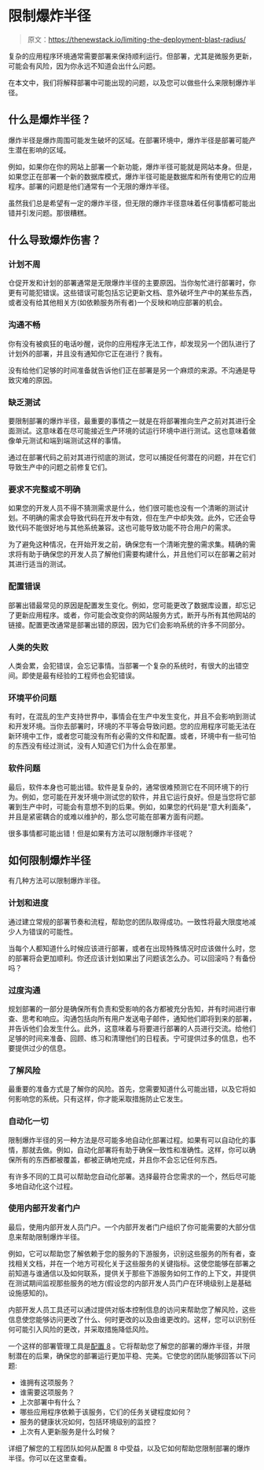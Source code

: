 # 限制爆炸半径

> 原文：<https://thenewstack.io/limiting-the-deployment-blast-radius/>

复杂的应用程序环境通常需要部署来保持顺利运行。但部署，尤其是微服务更新，可能会有风险，因为你永远不知道会出什么问题。

在本文中，我们将解释部署中可能出现的问题，以及您可以做些什么来限制爆炸半径。

## 什么是爆炸半径？

爆炸半径是爆炸周围可能发生破坏的区域。在部署环境中，爆炸半径是部署可能产生潜在影响的区域。

例如，如果你在你的网站上部署一个新功能，爆炸半径可能就是网站本身。但是，如果您正在部署一个新的数据库模式，爆炸半径可能是数据库和所有使用它的应用程序。部署的问题是他们通常有一个无限的爆炸半径。

虽然我们总是希望有一定的爆炸半径，但无限的爆炸半径意味着任何事情都可能出错并引发问题。那很糟糕。

## **什么导致爆炸伤害？**

### **计划不周**

仓促开发和计划的部署通常是无限爆炸半径的主要原因。当你匆忙进行部署时，你更有可能犯错误。这些错误可能包括忘记更新文档、意外破坏生产中的某些东西，或者没有给其他相关方(如依赖服务所有者)一个反映和响应部署的机会。

### **沟通不畅**

你有没有被疯狂的电话吵醒，说你的应用程序无法工作，却发现另一个团队进行了计划外的部署，并且没有通知你它正在进行？我有。

没有给他们足够的时间准备就告诉他们正在部署是另一个麻烦的来源。不沟通是导致灾难的原因。

### **缺乏测试**

要限制部署的爆炸半径，最重要的事情之一就是在将部署推向生产之前对其进行全面测试。这意味着在尽可能接近生产环境的试运行环境中进行测试。这也意味着做像单元测试和端到端测试这样的事情。

通过在部署代码之前对其进行彻底的测试，您可以捕捉任何潜在的问题，并在它们导致生产中的问题之前修复它们。

### **要求不完整或不明确**

如果您的开发人员不得不猜测需求是什么，他们很可能也没有一个清晰的测试计划。不明确的需求会导致代码在开发中有效，但在生产中却失效。此外，它还会导致代码不能很好地与其他系统兼容。这也可能导致功能不符合用户的需求。

为了避免这种情况，在开始开发之前，确保您有一个清晰完整的需求集。精确的需求将有助于确保您的开发人员了解他们需要构建什么，并且他们可以在部署之前对其进行适当的测试。

### **配置错误**

部署出错最常见的原因是配置发生变化。例如，您可能更改了数据库设置，却忘记了更新应用程序。或者，你可能会改变你的网站服务方式，断开与所有其他网站的链接。配置更改通常是部署出错的原因，因为它们会影响系统的许多不同部分。

### **人类的失败**

人类会累，会犯错误，会忘记事情。当部署一个复杂的系统时，有很大的出错空间。即使是最有经验的工程师也会犯错误。

### **环境平价问题**

有时，在混乱的生产支持世界中，事情会在生产中发生变化，并且不会影响到测试和开发环境。当你去部署时，环境的不平等会导致问题。您的应用程序可能无法在新环境中工作，或者您可能没有所有必需的文件和配置。或者，环境中有一些可怕的东西没有经过测试，没有人知道它们为什么会在那里。

### **软件问题**

最后，软件本身也可能出错。软件是复杂的，通常很难预测它在不同环境下的行为。例如，您可能在开发环境中测试您的软件，并且它运行良好。但是当您将它部署到生产中时，可能会有意想不到的后果。例如，如果您的代码是“意大利面条”，并且是紧密耦合的或难以维护的，那么您可能在部署方面有问题。

很多事情都可能出错！但是如果有方法可以限制爆炸半径呢？

## **如何限制爆炸半径**

有几种方法可以限制爆炸半径。

### **计划和进度**

通过建立常规的部署节奏和流程，帮助您的团队取得成功。一致性将最大限度地减少人为错误的可能性。

当每个人都知道什么时候应该进行部署，或者在出现特殊情况时应该做什么时，您的部署将会更加顺利。你还应该计划如果出了问题该怎么办。可以回滚吗？有备份吗？

### **过度沟通**

规划部署的一部分是确保所有负责和受影响的各方都被充分告知，并有时间进行审查、思考和响应。沟通包括向所有用户发送电子邮件，通知他们即将到来的部署，并告诉他们会发生什么。此外，这意味着与将要进行部署的人员进行交流。给他们足够的时间来准备、回顾、练习和清理他们的日程表。宁可提供过多的信息，也不要提供过少的信息。

### **了解风险**

最重要的准备方式是了解你的风险。首先，您需要知道什么可能出错，以及它将如何影响您的系统。只有这样，你才能采取措施防止它发生。

### **自动化一切**

限制爆炸半径的另一种方法是尽可能多地自动化部署过程。如果有可以自动化的事情，那就去做。例如，自动化部署将有助于确保一致性和准确性。这样，你可以确保所有的东西都被覆盖，都被正确地完成，并且你不会忘记任何东西。

有许多不同的工具可以帮助您自动化部署。选择最符合您需求的一个，然后尽可能多地自动化这个过程。

### **使用内部开发者门户**

最后，使用内部开发人员门户。一个内部开发者门户组织了你可能需要的大部分信息来帮助限制爆炸半径。

例如，它可以帮助您了解依赖于您的服务的下游服务，识别这些服务的所有者，查找相关文档，并在一个地方可视化关于这些服务的关键指标。这使您能够在部署之前知道与谁通信以及如何联系，提供关于那些下游服务如何工作的上下文，并提供在测试期间监视那些服务的地方(假设您的内部开发人员门户在环境级别上是基础设施感知的)。

内部开发人员工具还可以通过提供对版本控制信息的访问来帮助您了解风险，这些信息使您能够访问更改了什么、何时更改的以及由谁更改的。这样，您可以识别任何可能引入风险的更改，并采取措施降低风险。

一个这样的部署管理工具是[配置 8](https://www.configure8.io?utm_source=TNS&utm_medium=content&utm_campaign=blastradius) 。它将帮助您了解您的部署的爆炸半径，并限制潜在的后果，确保您的部署运行更加平稳、完美。它使您的团队能够回答以下问题:

*   谁拥有这项服务？
*   谁需要这项服务？
*   上次部署中有什么？
*   哪些应用程序依赖于该服务，它们的任务关键程度如何？
*   服务的健康状况如何，包括环境级别的监控？
*   上次有人更新服务是什么时候？

详细了解您的工程团队如何从配置 8 中受益，以及它如何帮助您限制部署的爆炸半径。你可以在这里查看。

<svg xmlns:xlink="http://www.w3.org/1999/xlink" viewBox="0 0 68 31" version="1.1"><title>Group</title> <desc>Created with Sketch.</desc></svg>